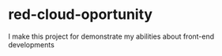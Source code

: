 # red-cloud-oportunity
I make this project for demonstrate my abilities about front-end developments

